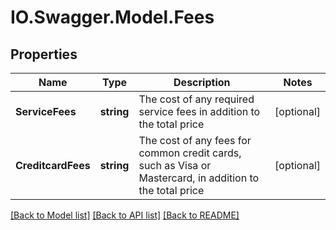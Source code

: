 # IO.Swagger.Model.Fees
## Properties

Name | Type | Description | Notes
------------ | ------------- | ------------- | -------------
**ServiceFees** | **string** | The cost of any required service fees in addition to the total price | [optional] 
**CreditcardFees** | **string** | The cost of any fees for common credit cards, such as Visa or Mastercard, in addition to the total price | [optional] 

[[Back to Model list]](../README.md#documentation-for-models) [[Back to API list]](../README.md#documentation-for-api-endpoints) [[Back to README]](../README.md)

